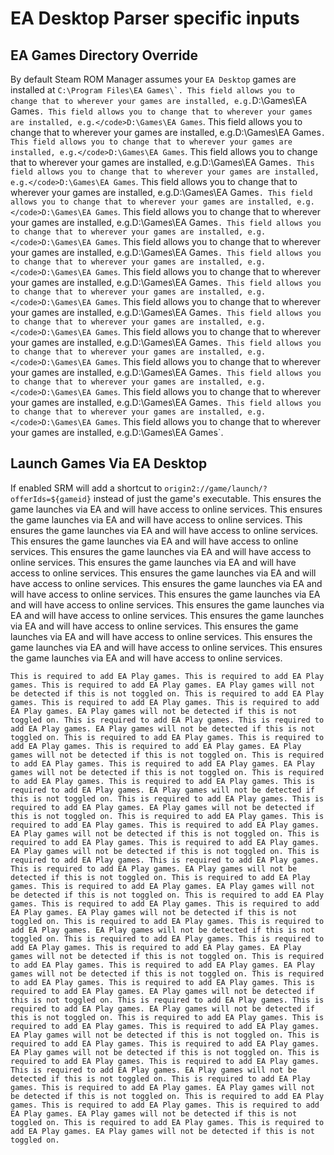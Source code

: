# EA Desktop Parser specific inputs

## EA Games Directory Override
By default Steam ROM Manager assumes your `EA Desktop` games are installed at ``C:\Program Files\EA Games\`. This field allows you to change that to wherever your games are installed, e.g.``D:\Games\EA Games`. This field allows you to change that to wherever your games are installed, e.g.</code>D:\Games\EA Games`. This field allows you to change that to wherever your games are installed, e.g.</code>D:\Games\EA Games`. This field allows you to change that to wherever your games are installed, e.g.</code>D:\Games\EA Games`. This field allows you to change that to wherever your games are installed, e.g.</code>D:\Games\EA Games`. This field allows you to change that to wherever your games are installed, e.g.</code>D:\Games\EA Games`. This field allows you to change that to wherever your games are installed, e.g.</code>D:\Games\EA Games`. This field allows you to change that to wherever your games are installed, e.g.</code>D:\Games\EA Games`. This field allows you to change that to wherever your games are installed, e.g.</code>D:\Games\EA Games`. This field allows you to change that to wherever your games are installed, e.g.</code>D:\Games\EA Games`. This field allows you to change that to wherever your games are installed, e.g.</code>D:\Games\EA Games`. This field allows you to change that to wherever your games are installed, e.g.</code>D:\Games\EA Games`. This field allows you to change that to wherever your games are installed, e.g.</code>D:\Games\EA Games`. This field allows you to change that to wherever your games are installed, e.g.</code>D:\Games\EA Games`. This field allows you to change that to wherever your games are installed, e.g.</code>D:\Games\EA Games`. This field allows you to change that to wherever your games are installed, e.g.</code>D:\Games\EA Games`. This field allows you to change that to wherever your games are installed, e.g.</code>D:\Games\EA Games`. This field allows you to change that to wherever your games are installed, e.g.</code>D:\Games\EA Games`. This field allows you to change that to wherever your games are installed, e.g.</code>D:\Games\EA Games`. This field allows you to change that to wherever your games are installed, e.g.</code>D:\Games\EA Games`. This field allows you to change that to wherever your games are installed, e.g.</code>D:\Games\EA Games`. This field allows you to change that to wherever your games are installed, e.g.</code>D:\Games\EA Games`. This field allows you to change that to wherever your games are installed, e.g.</code>D:\Games\EA Games`.

## Launch Games Via EA Desktop
If enabled SRM will add a shortcut to `origin2://game/launch/?offerIds=${gameid}` instead of just the game's executable. This ensures the game launches via EA and will have access to online services. This ensures the game launches via EA and will have access to online services. This ensures the game launches via EA and will have access to online services. This ensures the game launches via EA and will have access to online services. This ensures the game launches via EA and will have access to online services. This ensures the game launches via EA and will have access to online services. This ensures the game launches via EA and will have access to online services. This ensures the game launches via EA and will have access to online services. This ensures the game launches via EA and will have access to online services. This ensures the game launches via EA and will have access to online services. This ensures the game launches via EA and will have access to online services. This ensures the game launches via EA and will have access to online services. This ensures the game launches via EA and will have access to online services. This ensures the game launches via EA and will have access to online services.

`This is required to add EA Play games. This is required to add EA Play games. This is required to add EA Play games. EA Play games will not be detected if this is not toggled on. This is required to add EA Play games. This is required to add EA Play games. This is required to add EA Play games. EA Play games will not be detected if this is not toggled on. This is required to add EA Play games. This is required to add EA Play games. EA Play games will not be detected if this is not toggled on. This is required to add EA Play games. This is required to add EA Play games. This is required to add EA Play games. EA Play games will not be detected if this is not toggled on. This is required to add EA Play games. This is required to add EA Play games. EA Play games will not be detected if this is not toggled on. This is required to add EA Play games. This is required to add EA Play games. This is required to add EA Play games. EA Play games will not be detected if this is not toggled on. This is required to add EA Play games. This is required to add EA Play games. EA Play games will not be detected if this is not toggled on. This is required to add EA Play games. This is required to add EA Play games. This is required to add EA Play games. EA Play games will not be detected if this is not toggled on. This is required to add EA Play games. This is required to add EA Play games. EA Play games will not be detected if this is not toggled on. This is required to add EA Play games. This is required to add EA Play games. This is required to add EA Play games. EA Play games will not be detected if this is not toggled on. This is required to add EA Play games. This is required to add EA Play games. EA Play games will not be detected if this is not toggled on. This is required to add EA Play games. This is required to add EA Play games. This is required to add EA Play games. EA Play games will not be detected if this is not toggled on. This is required to add EA Play games. This is required to add EA Play games. EA Play games will not be detected if this is not toggled on. This is required to add EA Play games. This is required to add EA Play games. This is required to add EA Play games. EA Play games will not be detected if this is not toggled on. This is required to add EA Play games. This is required to add EA Play games. EA Play games will not be detected if this is not toggled on. This is required to add EA Play games. This is required to add EA Play games. This is required to add EA Play games. EA Play games will not be detected if this is not toggled on. This is required to add EA Play games. This is required to add EA Play games. EA Play games will not be detected if this is not toggled on. This is required to add EA Play games. This is required to add EA Play games. This is required to add EA Play games. EA Play games will not be detected if this is not toggled on. This is required to add EA Play games. This is required to add EA Play games. EA Play games will not be detected if this is not toggled on. This is required to add EA Play games. This is required to add EA Play games. This is required to add EA Play games. EA Play games will not be detected if this is not toggled on. This is required to add EA Play games. This is required to add EA Play games. EA Play games will not be detected if this is not toggled on. This is required to add EA Play games. This is required to add EA Play games. This is required to add EA Play games. EA Play games will not be detected if this is not toggled on. This is required to add EA Play games. This is required to add EA Play games. EA Play games will not be detected if this is not toggled on.`
